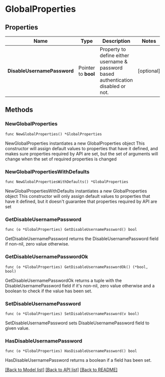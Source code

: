 # GlobalProperties

## Properties

Name | Type | Description | Notes
------------ | ------------- | ------------- | -------------
**DisableUsernamePassword** | Pointer to **bool** | Property to define either username &amp; password based authentication disabled or not. | [optional] 

## Methods

### NewGlobalProperties

`func NewGlobalProperties() *GlobalProperties`

NewGlobalProperties instantiates a new GlobalProperties object
This constructor will assign default values to properties that have it defined,
and makes sure properties required by API are set, but the set of arguments
will change when the set of required properties is changed

### NewGlobalPropertiesWithDefaults

`func NewGlobalPropertiesWithDefaults() *GlobalProperties`

NewGlobalPropertiesWithDefaults instantiates a new GlobalProperties object
This constructor will only assign default values to properties that have it defined,
but it doesn't guarantee that properties required by API are set

### GetDisableUsernamePassword

`func (o *GlobalProperties) GetDisableUsernamePassword() bool`

GetDisableUsernamePassword returns the DisableUsernamePassword field if non-nil, zero value otherwise.

### GetDisableUsernamePasswordOk

`func (o *GlobalProperties) GetDisableUsernamePasswordOk() (*bool, bool)`

GetDisableUsernamePasswordOk returns a tuple with the DisableUsernamePassword field if it's non-nil, zero value otherwise
and a boolean to check if the value has been set.

### SetDisableUsernamePassword

`func (o *GlobalProperties) SetDisableUsernamePassword(v bool)`

SetDisableUsernamePassword sets DisableUsernamePassword field to given value.

### HasDisableUsernamePassword

`func (o *GlobalProperties) HasDisableUsernamePassword() bool`

HasDisableUsernamePassword returns a boolean if a field has been set.


[[Back to Model list]](../README.md#documentation-for-models) [[Back to API list]](../README.md#documentation-for-api-endpoints) [[Back to README]](../README.md)


